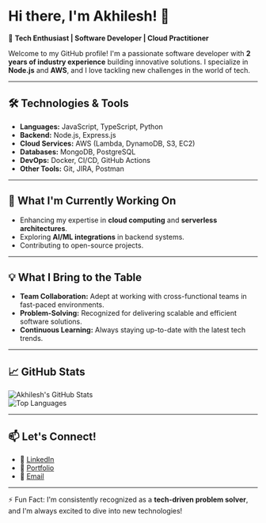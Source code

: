 # Hi there, I'm Akhilesh! 👋  

🌟 **Tech Enthusiast | Software Developer | Cloud Practitioner**  

Welcome to my GitHub profile! I'm a passionate software developer with **2 years of industry experience** building innovative solutions. I specialize in **Node.js** and **AWS**, and I love tackling new challenges in the world of tech.  

---

## 🛠️ **Technologies & Tools**  
- **Languages:** JavaScript, TypeScript, Python  
- **Backend:** Node.js, Express.js  
- **Cloud Services:** AWS (Lambda, DynamoDB, S3, EC2)  
- **Databases:** MongoDB, PostgreSQL  
- **DevOps:** Docker, CI/CD, GitHub Actions  
- **Other Tools:** Git, JIRA, Postman  

---

## 🚀 **What I'm Currently Working On**  
- Enhancing my expertise in **cloud computing** and **serverless architectures**.  
- Exploring **AI/ML integrations** in backend systems.  
- Contributing to open-source projects.  

---

## 💡 **What I Bring to the Table**  
- **Team Collaboration:** Adept at working with cross-functional teams in fast-paced environments.  
- **Problem-Solving:** Recognized for delivering scalable and efficient software solutions.  
- **Continuous Learning:** Always staying up-to-date with the latest tech trends.  

---

## 📈 **GitHub Stats**  

![Akhilesh's GitHub Stats](https://github-readme-stats.vercel.app/api?username=Akhilesh1902&show_icons=true&theme=radical)  
![Top Languages](https://github-readme-stats.vercel.app/api/top-langs/?username=Akhilesh1902&layout=compact&theme=radical)  

---

## 📫 **Let's Connect!**  
- 💼 [LinkedIn](https://www.linkedin.com/in/akhilesh-c-8aab6b1b8/)  
- 📝 [Portfolio](https://akhil-portfolio.netlify.app/)  
- 📧 [Email](mailto:akhilc1902@gmail.com)  

---

⚡ Fun Fact: I'm consistently recognized as a **tech-driven problem solver**, and I'm always excited to dive into new technologies!  
